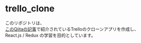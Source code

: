 # trello_clone

このリポジトリは、   
[このQiitaの記事](https://qiita.com/baby-degu/items/f905c8ee972cf46ce11b)で紹介されているTrelloのクローンアプリを作成し、   
React.js / Redux の学習を目的としています。